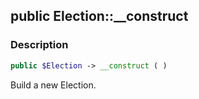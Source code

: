 ## public Election::__construct

### Description    

```php
public $Election -> __construct ( )
```

Build a new Election.
    